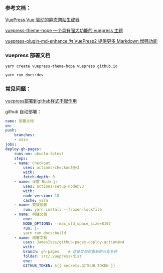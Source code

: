 ### 参考文档：

[VuePress Vue 驱动的静态网站生成器](https://v2.vuepress.vuejs.org/zh/)

[vuepress-theme-hope 一个具有强大功能的 vuepress 主题](https://theme-hope.vuejs.press/zh/)

[vuepress-plugin-md-enhance 为 VuePress2 提供更多 Markdown 增强功能](https://plugin-md-enhance.vuejs.press/zh/)



### vuepress 部署文档

```sh
yarn create vuepress-theme-hope vuepress.github.io

yarn run docs:dev
```



### 常见问题：

[vuepress部署到githab样式不起作用](https://blog.csdn.net/qq_30351747/article/details/130527623)

github 自动部署：

```yml
name: 部署文档
on:
push:
    branches:
    - main
jobs:
deploy-gh-pages:
    runs-on: ubuntu-latest
    steps:
    - name: Checkout
        uses: actions/checkout@v3
        with:
        fetch-depth: 0
    - name: 设置 Node.js
        uses: actions/setup-node@v3
        with:
        node-version: 18
        cache: yarn
    - name: 安装依赖
        run: yarn install --frozen-lockfile
    - name: 构建文档
        env:
        NODE_OPTIONS: --max_old_space_size=8192
        run: |-
        yarn run docs:build
    - name: 部署文档
        uses: JamesIves/github-pages-deploy-action@v4
        with:
        branch: gh-pages	# 这是文档部署到的分支名称
        folder: src/.vuepress/dist
        env:
        GITHUB_TOKEN: ${{ secrets.GITHUB_TOKEN }}
```